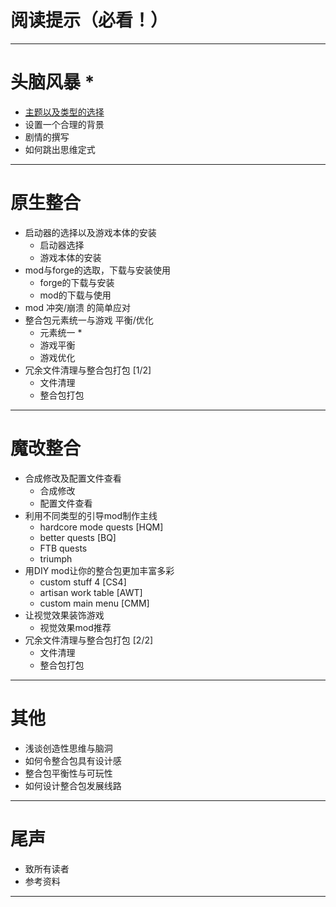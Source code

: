 
# 阅读提示（必看！）

***

# 头脑风暴  *

* [主题以及类型的选择](.../text/brainstorming/theme_selection_and_type_selection)
* 设置一个合理的背景
* 剧情的撰写
* 如何跳出思维定式

***

# 原生整合

* 启动器的选择以及游戏本体的安装
  * 启动器选择
  * 游戏本体的安装
* mod与forge的选取，下载与安装使用
  * forge的下载与安装
  * mod的下载与使用
* mod 冲突/崩溃 的简单应对
* 整合包元素统一与游戏 平衡/优化
  * 元素统一 *
  * 游戏平衡
  * 游戏优化
* 冗余文件清理与整合包打包 [1/2]
  * 文件清理
  * 整合包打包

***

# 魔改整合

* 合成修改及配置文件查看
  * 合成修改
  * 配置文件查看
* 利用不同类型的引导mod制作主线
  * hardcore mode quests [HQM]
  * better quests [BQ]
  * FTB quests
  * triumph
* 用DIY mod让你的整合包更加丰富多彩
  * custom stuff 4 [CS4]
  * artisan work table [AWT]
  * custom main menu [CMM]
* 让视觉效果装饰游戏
  * 视觉效果mod推荐
* 冗余文件清理与整合包打包 [2/2]
  * 文件清理
  * 整合包打包

***

# 其他

* 浅谈创造性思维与脑洞
* 如何令整合包具有设计感
* 整合包平衡性与可玩性
* 如何设计整合包发展线路

***

# 尾声

* 致所有读者
* 参考资料

***
